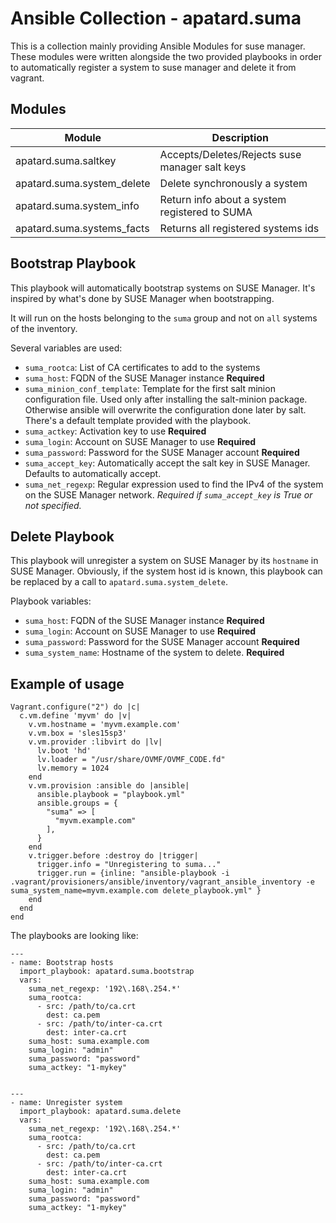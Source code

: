 # Ansible Collection - apatard.suma

This is a collection mainly providing Ansible Modules for suse manager.
These modules were written alongside the two provided playbooks in order
to automatically register a system to suse manager and delete it from
vagrant.

## Modules

| Module                     | Description                                    |
|----------------------------|------------------------------------------------|
| apatard.suma.saltkey       | Accepts/Deletes/Rejects suse manager salt keys |
| apatard.suma.system_delete | Delete synchronously a system                  |
| apatard.suma.system_info   | Return info about a system registered to SUMA  |
| apatard.suma.systems_facts | Returns all registered systems ids             |

## Bootstrap Playbook

This playbook will automatically bootstrap systems on SUSE Manager. It's inspired by what's done by SUSE Manager when bootstrapping.

It will run on the hosts belonging to the ``suma`` group and not on ``all`` systems of the inventory.

Several variables are used:

-  ``suma_rootca``: List of CA certificates to add to the systems
-  ``suma_host``: FQDN of the SUSE Manager instance **Required**
-  ``suma_minion_conf_template``: Template for the first salt minion configuration file. Used only after installing the salt-minion package. Otherwise ansible will overwrite the configuration done later by salt. There's a default template provided with the playbook.
-  ``suma_actkey``: Activation key to use **Required**
-  ``suma_login``: Account on SUSE Manager to use **Required**
-  ``suma_password``: Password for the SUSE Manager account **Required**
-  ``suma_accept_key``: Automatically accept the salt key in SUSE Manager. Defaults to automatically accept.
-  ``suma_net_regexp``: Regular expression used to find the IPv4 of the system on the SUSE Manager network. *Required if ``suma_accept_key`` is True or not specified.*


## Delete Playbook

This playbook will unregister a system on SUSE Manager by its ``hostname`` in SUSE Manager. Obviously, if the system host id is known, this playbook can be replaced by a call to ``apatard.suma.system_delete``.


Playbook variables:

-  ``suma_host``: FQDN of the SUSE Manager instance **Required**
-  ``suma_login``: Account on SUSE Manager to use **Required**
-  ``suma_password``: Password for the SUSE Manager account **Required**
-  ``suma_system_name``: Hostname of the system to delete. **Required**


## Example of usage

```
Vagrant.configure("2") do |c|
  c.vm.define 'myvm' do |v|
    v.vm.hostname = 'myvm.example.com'
    v.vm.box = 'sles15sp3'
    v.vm.provider :libvirt do |lv|
      lv.boot 'hd'
      lv.loader = "/usr/share/OVMF/OVMF_CODE.fd"
      lv.memory = 1024
    end
    v.vm.provision :ansible do |ansible|
      ansible.playbook = "playbook.yml"
      ansible.groups = {
        "suma" => [
          "myvm.example.com"
        ],
      }
    end
    v.trigger.before :destroy do |trigger|
      trigger.info = "Unregistering to suma..."
      trigger.run = {inline: "ansible-playbook -i .vagrant/provisioners/ansible/inventory/vagrant_ansible_inventory -e suma_system_name=myvm.example.com delete_playbook.yml" }
    end
  end
end
```

The playbooks are looking like:

```
---
- name: Bootstrap hosts
  import_playbook: apatard.suma.bootstrap
  vars:
    suma_net_regexp: '192\.168\.254.*'
    suma_rootca:
      - src: /path/to/ca.crt
        dest: ca.pem
      - src: /path/to/inter-ca.crt
        dest: inter-ca.crt
    suma_host: suma.example.com
    suma_login: "admin"
    suma_password: "password"
    suma_actkey: "1-mykey"
```

```

---
- name: Unregister system
  import_playbook: apatard.suma.delete
  vars:
    suma_net_regexp: '192\.168\.254.*'
    suma_rootca:
      - src: /path/to/ca.crt
        dest: ca.pem
      - src: /path/to/inter-ca.crt
        dest: inter-ca.crt
    suma_host: suma.example.com
    suma_login: "admin"
    suma_password: "password"
    suma_actkey: "1-mykey"
```
